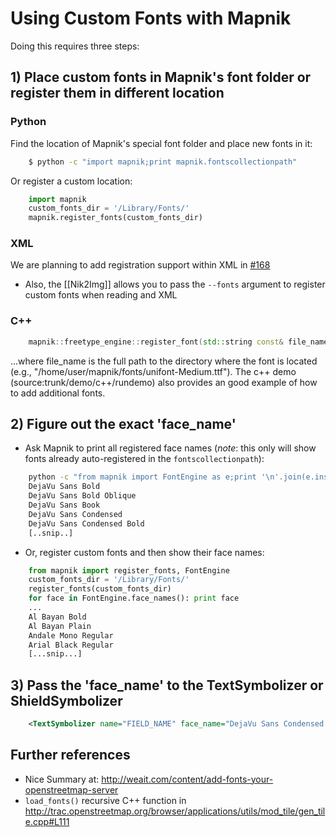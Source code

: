 <!-- Name: UsingCustomFonts -->
<!-- Version: 8 -->
<!-- Last-Modified: 2010/01/26 07:54:27 -->
<!-- Author: springmeyer -->


# Using Custom Fonts with Mapnik

Doing this requires three steps:

## 1) Place custom fonts in Mapnik's font folder or register them in different location

### Python
Find the location of Mapnik's special font folder and place new fonts in it:


```sh
    $ python -c "import mapnik;print mapnik.fontscollectionpath"
```

Or register a custom location:

```python
    import mapnik
    custom_fonts_dir = '/Library/Fonts/'
    mapnik.register_fonts(custom_fonts_dir)
```

### XML
We are planning to add registration support within XML in [#168](https://github.com/mapnik/mapnik/issues/168)

  * Also, the [[Nik2Img]] allows you to pass the `--fonts` argument to register custom fonts when reading and XML

### C++

```cpp
    mapnik::freetype_engine::register_font(std::string const& file_name)
```

...where file_name is the full path to the directory where the font is located (e.g., "/home/user/mapnik/fonts/unifont-Medium.ttf"). The c++ demo (source:trunk/demo/c++/rundemo) also provides an good example of how to add additional fonts.

## 2) Figure out the exact 'face_name'

  * Ask Mapnik to print all registered face names (*note*: this only will show fonts already auto-registered in the `fontscollectionpath`):

```sh
    python -c "from mapnik import FontEngine as e;print '\n'.join(e.instance().face_names())"
    DejaVu Sans Bold
    DejaVu Sans Bold Oblique
    DejaVu Sans Book
    DejaVu Sans Condensed
    DejaVu Sans Condensed Bold
    [..snip..]
```

 * Or, register custom fonts and then show their face names:

```python
    from mapnik import register_fonts, FontEngine
    custom_fonts_dir = '/Library/Fonts/'
    register_fonts(custom_fonts_dir)
    for face in FontEngine.face_names(): print face
    ... 
    Al Bayan Bold
    Al Bayan Plain
    Andale Mono Regular
    Arial Black Regular
    [...snip...]
```

## 3) Pass the 'face_name' to the TextSymbolizer or ShieldSymbolizer


```xml
    <TextSymbolizer name="FIELD_NAME" face_name="DejaVu Sans Condensed Bold" size="10" fill="black" />
```


## Further references

 * Nice Summary at: http://weait.com/content/add-fonts-your-openstreetmap-server
 * `load_fonts()` recursive C++ function in http://trac.openstreetmap.org/browser/applications/utils/mod_tile/gen_tile.cpp#L111